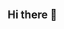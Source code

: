 ## Hi there 👋

<!--
- 🌱 I’m currently learning Golang, Python and Javascript. 
- 🏗️ Right now, I'm working on my portfolio.
- 🎓 I'm also a technical coach with TechMap, a platform making the tech world accessible for people without a technical background. 
- 😄 Pronouns: He/Him/His


[![Top Langs](https://github-readme-stats.vercel.app/api/top-langs/?username=olikelly00)](https://github.com/anuraghazra/github-readme-stats)



-->
